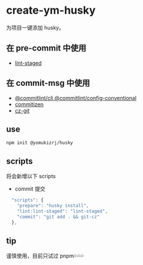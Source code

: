 

# create-ym-husky

为项目一键添加 husky。

## 在 pre-commit 中使用

- [lint-staged](https://www.npmjs.com/package/lint-staged)

## 在 commit-msg 中使用

- [@commitlint/cli @commitlint/config-conventional](https://commitlint.js.org/#/)
- [commitizen](https://www.npmjs.com/package/commitizen)
- [cz-git](https://cz-git.qbb.sh/zh/guide/)

## use

```
npm init @yomukizrj/husky
```

## scripts

将会新增以下 scripts

- commit 提交

```js
  "scripts": {
    "prepare": "husky install",
    "lint:lint-staged": "lint-staged",
    "commit": "git add . && git-cz"
  },
```

## tip

谨慎使用，目前只试过 pnpm💦💦💦
